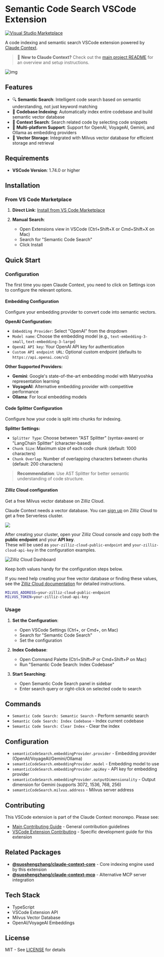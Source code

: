 # Semantic Code Search VSCode Extension

[![Visual Studio Marketplace](https://img.shields.io/visual-studio-marketplace/v/zilliz.semanticcodesearch?label=VS%20Code%20Marketplace&logo=visual-studio-code)](https://marketplace.visualstudio.com/items?itemName=zilliz.semanticcodesearch)

A code indexing and semantic search VSCode extension powered by [Claude Context](https://github.com/zilliztech/claude-context).

> 📖 **New to Claude Context?** Check out the [main project README](https://github.com/zilliztech/claude-context/blob/master/README.md) for an overview and setup instructions.


![img](https://lh7-rt.googleusercontent.com/docsz/AD_4nXdtCtT9Qi6o5mGVoxzX50r8Nb6zDFcjvTQR7WZ-xMbEsHEPPhSYAFVJ7q4-rETzxJ8wy1cyZmU8CmtpNhAU8PGOqVnE2kc2HCn1etDg97Qsh7m89kBjG4ZT7XBgO4Dp7BfFZx7eow?key=qYdFquJrLcfXCUndY-YRBQ)

## Features

- 🔍 **Semantic Search**: Intelligent code search based on semantic understanding, not just keyword matching
- 📁 **Codebase Indexing**: Automatically index entire codebase and build semantic vector database
- 🎯 **Context Search**: Search related code by selecting code snippets
- 🔧 **Multi-platform Support**: Support for OpenAI, VoyageAI, Gemini, and Ollama as embedding providers
- 💾 **Vector Storage**: Integrated with Milvus vector database for efficient storage and retrieval

## Requirements

- **VSCode Version**: 1.74.0 or higher

## Installation

### From VS Code Marketplace

1. **Direct Link**: [Install from VS Code Marketplace](https://marketplace.visualstudio.com/items?itemName=zilliz.semanticcodesearch)

2. **Manual Search**:
   - Open Extensions view in VSCode (Ctrl+Shift+X or Cmd+Shift+X on Mac)
   - Search for "Semantic Code Search"
   - Click Install

## Quick Start

### Configuration
The first time you open Claude Context, you need to click on Settings icon to configure the relevant options.

#### Embedding Configuration
Configure your embedding provider to convert code into semantic vectors.

**OpenAI Configuration:**
- `Embedding Provider`: Select "OpenAI" from the dropdown
- `Model name`: Choose the embedding model (e.g., `text-embedding-3-small`, `text-embedding-3-large`)
- `OpenAI API key`: Your OpenAI API key for authentication
- `Custom API endpoint URL`: Optional custom endpoint (defaults to `https://api.openai.com/v1`)

**Other Supported Providers:**
- **Gemini**: Google's state-of-the-art embedding model with Matryoshka representation learning
- **VoyageAI**: Alternative embedding provider with competitive performance  
- **Ollama**: For local embedding models

#### Code Splitter Configuration
Configure how your code is split into chunks for indexing.

**Splitter Settings:**
- `Splitter Type`: Choose between "AST Splitter" (syntax-aware) or "LangChain Splitter" (character-based)
- `Chunk Size`: Maximum size of each code chunk (default: 1000 characters)
- `Chunk Overlap`: Number of overlapping characters between chunks (default: 200 characters)

> **Recommendation**: Use AST Splitter for better semantic understanding of code structure.


#### Zilliz Cloud configuration
Get a free Milvus vector database on Zilliz Cloud. 

Claude Context needs a vector database. You can [sign up](https://cloud.zilliz.com/signup?utm_source=github&utm_medium=referral&utm_campaign=2507-codecontext-readme) on Zilliz Cloud to get a free Serverless cluster.

![](https://raw.githubusercontent.com/zilliztech/claude-context/master/assets/signup_and_create_cluster.jpeg)

After creating your cluster, open your Zilliz Cloud console and copy both the **public endpoint** and your **API key**.  
These will be used as `your-zilliz-cloud-public-endpoint` and `your-zilliz-cloud-api-key` in the configuration examples.

![Zilliz Cloud Dashboard](https://raw.githubusercontent.com/zilliztech/claude-context/master/assets/zilliz_cloud_dashboard.jpeg)

Keep both values handy for the configuration steps below.

If you need help creating your free vector database or finding these values, see the [Zilliz Cloud documentation](https://docs.zilliz.com/docs/create-cluster) for detailed instructions.

```bash
MILVUS_ADDRESS=your-zilliz-cloud-public-endpoint
MILVUS_TOKEN=your-zilliz-cloud-api-key
``` 

### Usage

1. **Set the Configuration**:
   - Open VSCode Settings (Ctrl+, or Cmd+, on Mac)
   - Search for "Semantic Code Search"
   - Set the configuration

2. **Index Codebase**:
   - Open Command Palette (Ctrl+Shift+P or Cmd+Shift+P on Mac)
   - Run "Semantic Code Search: Index Codebase"

3. **Start Searching**:
   - Open Semantic Code Search panel in sidebar
   - Enter search query or right-click on selected code to search

## Commands

- `Semantic Code Search: Semantic Search` - Perform semantic search
- `Semantic Code Search: Index Codebase` - Index current codebase
- `Semantic Code Search: Clear Index` - Clear the index

## Configuration

- `semanticCodeSearch.embeddingProvider.provider` - Embedding provider (OpenAI/VoyageAI/Gemini/Ollama)
- `semanticCodeSearch.embeddingProvider.model` - Embedding model to use
- `semanticCodeSearch.embeddingProvider.apiKey` - API key for embedding provider
- `semanticCodeSearch.embeddingProvider.outputDimensionality` - Output dimension for Gemini (supports 3072, 1536, 768, 256)
- `semanticCodeSearch.milvus.address` - Milvus server address

## Contributing

This VSCode extension is part of the Claude Context monorepo. Please see:
- [Main Contributing Guide](https://github.com/zilliztech/claude-context/blob/master/CONTRIBUTING.md) - General contribution guidelines
- [VSCode Extension Contributing](https://github.com/zilliztech/claude-context/blob/master/packages/vscode-extension/CONTRIBUTING.md) - Specific development guide for this extension

## Related Packages

- **[@suoshengzhang/claude-context-core](https://github.com/zilliztech/claude-context/tree/master/packages/core)** - Core indexing engine used by this extension
- **[@suoshengzhang/claude-context-mcp](https://github.com/zilliztech/claude-context/tree/master/packages/mcp)** - Alternative MCP server integration

## Tech Stack

- TypeScript
- VSCode Extension API  
- Milvus Vector Database
- OpenAI/VoyageAI Embeddings

## License

MIT - See [LICENSE](https://github.com/zilliztech/claude-context/blob/master/LICENSE) for details 